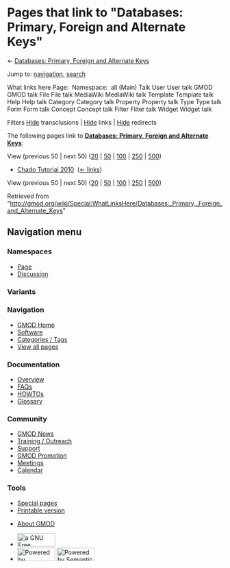 <div id="mw-page-base" class="noprint">

</div>

<div id="mw-head-base" class="noprint">

</div>

<div id="content" class="mw-body" role="main">

<span id="top"></span>

<div id="mw-js-message" style="display:none;">

</div>



# <span dir="auto">Pages that link to "Databases: Primary, Foreign and Alternate Keys"</span>

<div id="bodyContent">

<div id="contentSub">

← [Databases: Primary, Foreign and Alternate
Keys](/wiki/Databases:_Primary,_Foreign_and_Alternate_Keys "Databases: Primary, Foreign and Alternate Keys")

</div>

<div id="jump-to-nav" class="mw-jump">

Jump to: [navigation](#mw-navigation), [search](#p-search)

</div>

<div id="mw-content-text">

What links here Page:  Namespace:  all (Main) Talk User User talk GMOD
GMOD talk File File talk MediaWiki MediaWiki talk Template Template talk
Help Help talk Category Category talk Property Property talk Type Type
talk Form Form talk Concept Concept talk Filter Filter talk Widget
Widget talk

Filters
[Hide](/mediawiki/index.php?title=Special:WhatLinksHere/Databases:_Primary,_Foreign_and_Alternate_Keys&hidetrans=1 "Special:WhatLinksHere/Databases: Primary, Foreign and Alternate Keys")
transclusions \|
[Hide](/mediawiki/index.php?title=Special:WhatLinksHere/Databases:_Primary,_Foreign_and_Alternate_Keys&hidelinks=1 "Special:WhatLinksHere/Databases: Primary, Foreign and Alternate Keys")
links \|
[Hide](/mediawiki/index.php?title=Special:WhatLinksHere/Databases:_Primary,_Foreign_and_Alternate_Keys&hideredirs=1 "Special:WhatLinksHere/Databases: Primary, Foreign and Alternate Keys")
redirects

The following pages link to **[Databases: Primary, Foreign and Alternate
Keys](/wiki/Databases:_Primary,_Foreign_and_Alternate_Keys "Databases: Primary, Foreign and Alternate Keys")**:

View (previous 50 \| next 50)
([20](/mediawiki/index.php?title=Special:WhatLinksHere/Databases:_Primary,_Foreign_and_Alternate_Keys&limit=20 "Special:WhatLinksHere/Databases: Primary, Foreign and Alternate Keys")
\|
[50](/mediawiki/index.php?title=Special:WhatLinksHere/Databases:_Primary,_Foreign_and_Alternate_Keys&limit=50 "Special:WhatLinksHere/Databases: Primary, Foreign and Alternate Keys")
\|
[100](/mediawiki/index.php?title=Special:WhatLinksHere/Databases:_Primary,_Foreign_and_Alternate_Keys&limit=100 "Special:WhatLinksHere/Databases: Primary, Foreign and Alternate Keys")
\|
[250](/mediawiki/index.php?title=Special:WhatLinksHere/Databases:_Primary,_Foreign_and_Alternate_Keys&limit=250 "Special:WhatLinksHere/Databases: Primary, Foreign and Alternate Keys")
\|
[500](/mediawiki/index.php?title=Special:WhatLinksHere/Databases:_Primary,_Foreign_and_Alternate_Keys&limit=500 "Special:WhatLinksHere/Databases: Primary, Foreign and Alternate Keys"))

- [Chado Tutorial 2010](/wiki/Chado_Tutorial_2010 "Chado Tutorial 2010")
  ‎ <span class="mw-whatlinkshere-tools">([←
  links](/mediawiki/index.php?title=Special:WhatLinksHere&target=Chado+Tutorial+2010 "Special:WhatLinksHere"))</span>

View (previous 50 \| next 50)
([20](/mediawiki/index.php?title=Special:WhatLinksHere/Databases:_Primary,_Foreign_and_Alternate_Keys&limit=20 "Special:WhatLinksHere/Databases: Primary, Foreign and Alternate Keys")
\|
[50](/mediawiki/index.php?title=Special:WhatLinksHere/Databases:_Primary,_Foreign_and_Alternate_Keys&limit=50 "Special:WhatLinksHere/Databases: Primary, Foreign and Alternate Keys")
\|
[100](/mediawiki/index.php?title=Special:WhatLinksHere/Databases:_Primary,_Foreign_and_Alternate_Keys&limit=100 "Special:WhatLinksHere/Databases: Primary, Foreign and Alternate Keys")
\|
[250](/mediawiki/index.php?title=Special:WhatLinksHere/Databases:_Primary,_Foreign_and_Alternate_Keys&limit=250 "Special:WhatLinksHere/Databases: Primary, Foreign and Alternate Keys")
\|
[500](/mediawiki/index.php?title=Special:WhatLinksHere/Databases:_Primary,_Foreign_and_Alternate_Keys&limit=500 "Special:WhatLinksHere/Databases: Primary, Foreign and Alternate Keys"))

</div>

<div class="printfooter">

Retrieved from
"<http://gmod.org/wiki/Special:WhatLinksHere/Databases:_Primary,_Foreign_and_Alternate_Keys>"

</div>

<div id="catlinks" class="catlinks catlinks-allhidden">

</div>

<div class="visualClear">

</div>

</div>

</div>

<div id="mw-navigation">

## Navigation menu

<div id="mw-head">



<div id="left-navigation">

<div id="p-namespaces" class="vectorTabs" role="navigation"
aria-labelledby="p-namespaces-label">

### Namespaces

- <span id="ca-nstab-main"><a href="/wiki/Databases:_Primary,_Foreign_and_Alternate_Keys"
  accesskey="c" title="View the content page [c]">Page</a></span>
- <span id="ca-talk"><a
  href="/mediawiki/index.php?title=Talk:Databases:_Primary,_Foreign_and_Alternate_Keys&amp;action=edit&amp;redlink=1"
  accesskey="t"
  title="Discussion about the content page [t]">Discussion</a></span>

</div>

<div id="p-variants" class="vectorMenu emptyPortlet" role="navigation"
aria-labelledby="p-variants-label">

### 

### Variants[](#)

<div class="menu">

</div>

</div>

</div>

<div id="right-navigation">





</div>



</div>

</div>

</div>

<div id="mw-panel">

<div id="p-logo" role="banner">

<a href="/wiki/Main_Page"
style="background-image: url(http://gmod.org/images/GMOD-cogs.png);"
title="Visit the main page"></a>

</div>

<div id="p-Navigation" class="portal" role="navigation"
aria-labelledby="p-Navigation-label">

### Navigation

<div class="body">

- <span id="n-GMOD-Home">[GMOD Home](/wiki/Main_Page)</span>
- <span id="n-Software">[Software](/wiki/GMOD_Components)</span>
- <span id="n-Categories-.2F-Tags">[Categories /
  Tags](/wiki/Categories)</span>
- <span id="n-View-all-pages">[View all
  pages](/wiki/Special:AllPages)</span>

</div>

</div>

<div id="p-Documentation" class="portal" role="navigation"
aria-labelledby="p-Documentation-label">

### Documentation

<div class="body">

- <span id="n-Overview">[Overview](/wiki/Overview)</span>
- <span id="n-FAQs">[FAQs](/wiki/Category:FAQ)</span>
- <span id="n-HOWTOs">[HOWTOs](/wiki/Category:HOWTO)</span>
- <span id="n-Glossary">[Glossary](/wiki/Glossary)</span>

</div>

</div>

<div id="p-Community" class="portal" role="navigation"
aria-labelledby="p-Community-label">

### Community

<div class="body">

- <span id="n-GMOD-News">[GMOD News](/wiki/GMOD_News)</span>
- <span id="n-Training-.2F-Outreach">[Training /
  Outreach](/wiki/Training_and_Outreach)</span>
- <span id="n-Support">[Support](/wiki/Support)</span>
- <span id="n-GMOD-Promotion">[GMOD
  Promotion](/wiki/GMOD_Promotion)</span>
- <span id="n-Meetings">[Meetings](/wiki/Meetings)</span>
- <span id="n-Calendar">[Calendar](/wiki/Calendar)</span>

</div>

</div>

<div id="p-tb" class="portal" role="navigation"
aria-labelledby="p-tb-label">

### Tools

<div class="body">

- <span id="t-specialpages"><a href="/wiki/Special:SpecialPages" accesskey="q"
  title="A list of all special pages [q]">Special pages</a></span>
- <span id="t-print"><a
  href="/mediawiki/index.php?title=Special:WhatLinksHere/Databases:_Primary,_Foreign_and_Alternate_Keys&amp;printable=yes"
  rel="alternate" accesskey="p"
  title="Printable version of this page [p]">Printable version</a></span>

</div>

</div>

</div>

</div>

<div id="footer" role="contentinfo">

- <span id="footer-places-about">[About
  GMOD](/wiki/GMOD:About "GMOD:About")</span>

<!-- -->

- <span id="footer-copyrightico">[<img src="http://www.gnu.org/graphics/gfdl-logo-small.png" width="88"
  height="31" alt="a GNU Free Documentation License" />](http://www.gnu.org/licenses/fdl-1.3.html)</span>
- <span id="footer-poweredbyico">[<img src="/mediawiki/skins/common/images/poweredby_mediawiki_88x31.png"
  width="88" height="31" alt="Powered by MediaWiki" />](//www.mediawiki.org/)
  [<img
  src="/mediawiki/extensions/SemanticMediaWiki/includes/../resources/images/smw_button.png"
  width="88" height="31" alt="Powered by Semantic MediaWiki" />](https://www.semantic-mediawiki.org/wiki/Semantic_MediaWiki)</span>

<div style="clear:both">

</div>

</div>
